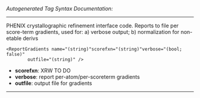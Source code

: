 _Autogenerated Tag Syntax Documentation:_

---
PHENIX crystallographic refinement interface code.  Reports to file per score-term gradients, used for: a) verbose output; b) normalization for non-etable derivs

```
<ReportGradients name="(string)"scorefxn="(string)"verbose="(bool; false)"
        outfile="(string)" />
```

-   **scorefxn**: XRW TO DO
-   **verbose**: report per-atom/per-scoreterm gradients
-   **outfile**: output file for gradients

---
